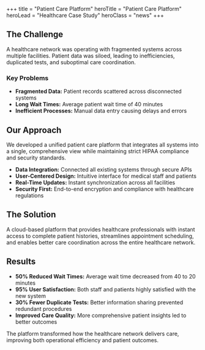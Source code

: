 +++
title = "Patient Care Platform"
heroTitle = "Patient Care Platform"
heroLead = "Healthcare Case Study"
heroClass = "news"
+++

<h2>The Challenge</h2>
<p>
A healthcare network was operating with fragmented systems across multiple facilities. 
Patient data was siloed, leading to inefficiencies, duplicated tests, and suboptimal care coordination.
</p>

<h3>Key Problems</h3>
<ul>
    <li><strong>Fragmented Data:</strong> Patient records scattered across disconnected systems</li>
    <li><strong>Long Wait Times:</strong> Average patient wait time of 40 minutes</li>
    <li><strong>Inefficient Processes:</strong> Manual data entry causing delays and errors</li>
</ul>

<h2>Our Approach</h2>
<p>
We developed a unified patient care platform that integrates all systems into a single, 
comprehensive view while maintaining strict HIPAA compliance and security standards.
</p>

<ul>
    <li><strong>Data Integration:</strong> Connected all existing systems through secure APIs</li>
    <li><strong>User-Centered Design:</strong> Intuitive interface for medical staff and patients</li>
    <li><strong>Real-Time Updates:</strong> Instant synchronization across all facilities</li>
    <li><strong>Security First:</strong> End-to-end encryption and compliance with healthcare regulations</li>
</ul>

<h2>The Solution</h2>
<p>
A cloud-based platform that provides healthcare professionals with instant access to complete 
patient histories, streamlines appointment scheduling, and enables better care coordination 
across the entire healthcare network.
</p>

<h2>Results</h2>
<ul>
    <li><strong>50% Reduced Wait Times:</strong> Average wait time decreased from 40 to 20 minutes</li>
    <li><strong>95% User Satisfaction:</strong> Both staff and patients highly satisfied with the new system</li>
    <li><strong>30% Fewer Duplicate Tests:</strong> Better information sharing prevented redundant procedures</li>
    <li><strong>Improved Care Quality:</strong> More comprehensive patient insights led to better outcomes</li>
</ul>

<p>
The platform transformed how the healthcare network delivers care, improving both 
operational efficiency and patient outcomes.
</p>
